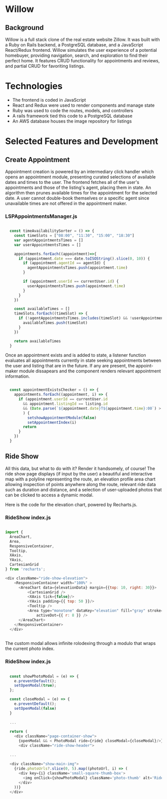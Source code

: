 # Willow

## Background

Willow is a full stack clone of the real estate website Zillow. It was built with a Ruby on Rails backend, a PostgreSQL database, and a JavaScript React/Redux frontend. Willow simulates the user experience of a potential homebuyer, providing navigation, search, and exploration to find their perfect home. It features CRUD functionality for appointments and reviews, and partial CRUD for favoriting listings.

# Technologies

* The frontend is coded in JavaScript
* React and Redux were used to render components and manage state
* Ruby was used to code the routes, models, and controllers
* A rails framework tied this code to a PostgreSQL database
* An AWS database houses the image repository for listings

# Selected Features and Development

## Create Appointment

Appointment creation is powered by an intermediary click handler which opens an appointment module, presenting curated selections of available dates and times to the user. The frontend fetches all of the user's appointments and those of the listing's agent, placing them in state. An algorithm then prunes available times for the appointment for the selected date. A user cannot double-book themselves or a specific agent since unavailable times are not offered in the appointment maker. 

### LSPAppointmentsManager.js

```javascript

  const timeAvailabilitySorter = () => {
    const timeSlots = ["08:00", "11:30", "15:00", "18:30"]
    var agentAppointmentsTimes = []
    var userAppointmentsTimes = []

    appointments.forEach((appointment)=>{
      if (appointment.date === date.toISOString().slice(0, 10)) {
        if (appointment.agentId == agentId) {
          agentAppointmentsTimes.push(appointment.time)
        }

        if (appointment.userId == currentUser.id) {
          userAppointmentsTimes.push(appointment.time)
        }
      }
    })

    const availableTimes = []
    timeSlots.forEach((timeSlot) => { 
      if (!agentAppointmentsTimes.includes(timeSlot) && !userAppointmentsTimes.includes(timeSlot)) {
        availableTimes.push(timeSlot)
      }
    })

    return availableTimes
  }

```

Once an appointment exists and is added to state, a listener function evaluates all appointments currently in state seeking appointments between the user and listing that are in the future. If any are present, the appoint-maker module dissapears and the component renders relevant appointment information.


```javascript

  const appointmentExistsChecker = () => {
    appointments.forEach((appointment, i) => {
      if (appointment.userId == currentUser.id 
        && appointment.listingId == listing.id
        && (Date.parse(`${appointment.date}T${appointment.time}:00`) > now.getTime())
        ) {
          setshowAppointmentModule(false)
          setAppointmentIndex(i)
        return
      }
    })
  }

```
## Ride Show

All this data, but what to do with it? Render it handsomely, of course! The ride show page displays (if input by the user) a beautiful and interactive map with a polyline representing the route, an elevation profile area chart allowing inspection of points anywhere along the route, relevant ride data such as duration and distance, and a selection of user-uploaded photos that can be clicked to access a dynamic modal.

Here is the code for the elevation chart, powered by Recharts.js.

### RideShow index.js
```javascript

import {
  AreaChart,
  Area,
  ResponsiveContainer,
  Tooltip,
  XAxis,
  YAxis,
  CartesianGrid
} from 'recharts';

<div className="ride-show-elevation">
    <ResponsiveContainer width="100%" >
      <AreaChart data={elevationData} margin={{top: 10, right: 30}}>
          <CartesianGrid />
          <XAxis tick={false}/>
          <YAxis padding={{ top: 50 }}/>
          <Tooltip />
          <Area type="monotone" dataKey="elevation" fill="gray" stroke="gray"
              activeDot={{ r: 8 }} />
      </AreaChart>
    </ResponsiveContainer>
  </div>
      
```

The custom modal allows infinite rolodexing through a modulo that wraps the current photo index.

### RideShow index.js

```javascript

  const showPhotoModal = (e) => {
    e.preventDefault();
    setOpenModal(true);
  };

  const closeModal = (e) => {
    e.preventDefault();
    setOpenModal(false)
  }
  
  ...
  
  return (
    <div className="page-container-show">
      {openModal && < PhotoModal ride={ride} closeModal={closeModal}/>}
      <div className="ride-show-header">
      
  ...
  
  <div className="show-main-img">
    {ride.photoUrls?.slice(0, 5).map((photoUrl, i) => (
      <div key={i} className='small-square-thumb-box'>
        <img onClick={showPhotoModal} className='photo-thumb' alt='Ride' src={photoUrl}/>
      </div>
    ))}
  </div>
  
  ```